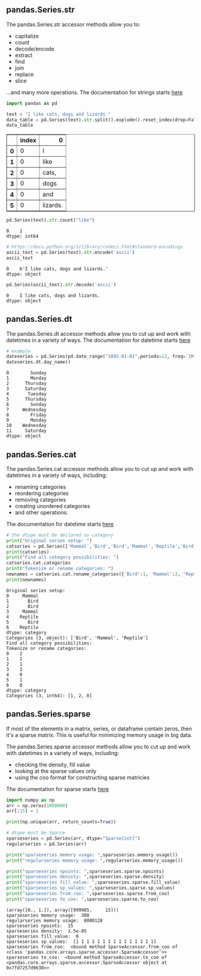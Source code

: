 ## pandas.Series.str

The pandas.Series.str accessor methods allow you to:

* capitalize
* count
* decode/encode
* extract
* find
* join
* replace
* slice

...and many more operations.  The documentation for strings starts [here](https://pandas.pydata.org/docs/reference/api/pandas.Series.str.capitalize.html#)


```python
import pandas as pd
```


```python
text = "I like cats, dogs and lizards."
data_table = pd.Series(text).str.split().explode().reset_index(drop=False)
data_table
```




<div>
<style scoped>
    .dataframe tbody tr th:only-of-type {
        vertical-align: middle;
    }

    .dataframe tbody tr th {
        vertical-align: top;
    }

    .dataframe thead th {
        text-align: right;
    }
</style>
<table border="1" class="dataframe">
  <thead>
    <tr style="text-align: right;">
      <th></th>
      <th>index</th>
      <th>0</th>
    </tr>
  </thead>
  <tbody>
    <tr>
      <th>0</th>
      <td>0</td>
      <td>I</td>
    </tr>
    <tr>
      <th>1</th>
      <td>0</td>
      <td>like</td>
    </tr>
    <tr>
      <th>2</th>
      <td>0</td>
      <td>cats,</td>
    </tr>
    <tr>
      <th>3</th>
      <td>0</td>
      <td>dogs</td>
    </tr>
    <tr>
      <th>4</th>
      <td>0</td>
      <td>and</td>
    </tr>
    <tr>
      <th>5</th>
      <td>0</td>
      <td>lizards.</td>
    </tr>
  </tbody>
</table>
</div>




```python
pd.Series(text).str.count("like")
```




    0    1
    dtype: int64




```python
# https://docs.python.org/3/library/codecs.html#standard-encodings
ascii_text = pd.Series(text).str.encode('ascii')
ascii_text
```




    0    b'I like cats, dogs and lizards.'
    dtype: object




```python
pd.Series(ascii_text).str.decode('ascii')
```




    0    I like cats, dogs and lizards.
    dtype: object



## pandas.Series.dt

The pandas.Series.dt accessor methods allow you to cut up and work with datetimes in a variety of ways. The documentation for datetime starts [here](https://pandas.pydata.org/docs/reference/api/pandas.Series.dt.date.html)


```python
# example
dateseries = pd.Series(pd.date_range("1892-01-01",periods=12, freq='1M'))
dateseries.dt.day_name()
```




    0        Sunday
    1        Monday
    2      Thursday
    3      Saturday
    4       Tuesday
    5      Thursday
    6        Sunday
    7     Wednesday
    8        Friday
    9        Monday
    10    Wednesday
    11     Saturday
    dtype: object



## pandas.Series.cat

The pandas.Series.cat accessor methods allow you to cut up and work with datetimes in a variety of ways, including:

* renaming categories
* reordering categories
* removing categories
* creating unordered categories
* and other operations.

The documentation for datetime starts [here](https://pandas.pydata.org/docs/reference/api/pandas.Series.cat.categories.html)


```python
# the dtype must be declared as category
print("Original series setup: ")
catseries = pd.Series(['Mammal','Bird','Bird','Mammal','Reptile','Bird','Reptile'],dtype='category')
print(catseries)
print("Find all category possibilities: ")
catseries.cat.categories
print("Tokenize or rename categories: ")
newnames = catseries.cat.rename_categories({'Bird':1, 'Mammal':2, 'Reptile':0})
print(newnames)
```

    Original series setup: 
    0     Mammal
    1       Bird
    2       Bird
    3     Mammal
    4    Reptile
    5       Bird
    6    Reptile
    dtype: category
    Categories (3, object): ['Bird', 'Mammal', 'Reptile']
    Find all category possibilities: 
    Tokenize or rename categories: 
    0    2
    1    1
    2    1
    3    2
    4    0
    5    1
    6    0
    dtype: category
    Categories (3, int64): [1, 2, 0]


## pandas.Series.sparse

If most of the elements in a matrix, series, or dataframe contain zeros, then it's a sparse matrix.  This is useful for minimizing memory usage in big data.

The pandas.Series.sparse accessor methods allow you to cut up and work with datetimes in a variety of ways, including:

* checking the density, fill value
* looking at the sparse values only
* using the coo format for constructing sparse matricies

The documentation for sparse starts [here](https://pandas.pydata.org/docs/reference/api/pandas.Series.sparse.npoints.html)


```python
import numpy as np
arr = np.zeros(1000000)
arr[:15] = 1

print(np.unique(arr, return_counts=True))

# dtype must be Sparce
sparseseries = pd.Series(arr, dtype="Sparse[int]")
regularseries = pd.Series(arr)

print("sparseseries memory usage: ",sparseseries.memory_usage())
print("regularseries memory usage: ",regularseries.memory_usage())

print("sparseseries npoints: ",sparseseries.sparse.npoints)
print("sparseseries density: ",sparseseries.sparse.density)
print("sparseseries fill_value: ",sparseseries.sparse.fill_value)
print("sparseseries sp_values: ",sparseseries.sparse.sp_values)
print("sparseseries from_coo: ",sparseseries.sparse.from_coo)
print("sparseseries to_coo: ",sparseseries.sparse.to_coo)
```

    (array([0., 1.]), array([999985,     15]))
    sparseseries memory usage:  308
    regularseries memory usage:  8000128
    sparseseries npoints:  15
    sparseseries density:  1.5e-05
    sparseseries fill_value:  0
    sparseseries sp_values:  [1 1 1 1 1 1 1 1 1 1 1 1 1 1 1]
    sparseseries from_coo:  <bound method SparseAccessor.from_coo of <class 'pandas.core.arrays.sparse.accessor.SparseAccessor'>>
    sparseseries to_coo:  <bound method SparseAccessor.to_coo of <pandas.core.arrays.sparse.accessor.SparseAccessor object at 0x7fd7257d9630>>



```python

```
